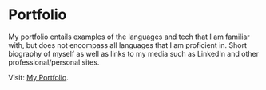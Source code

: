 # Portfolio

My portfolio entails examples of the languages and tech that I am familiar with, but does not encompass all languages that I am proficient in.
Short biography of myself as well as links to my media such as LinkedIn and other professional/personal sites.

Visit: [My Portfolio](https://alexander-puentes-2017.herokuapp.com/).
